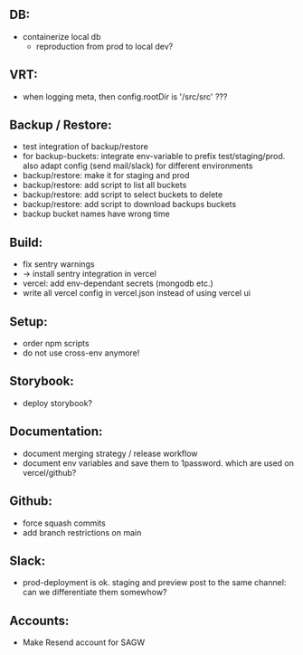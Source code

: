 DB:
---
- containerize local db
  - reproduction from prod to local dev?

VRT:
----
- when logging meta, then config.rootDir is '/src/src' ???

Backup / Restore:
-----------------
- test integration of backup/restore
- for backup-buckets: integrate env-variable to prefix test/staging/prod. also adapt config (send mail/slack) for different environments
- backup/restore: make it for staging and prod
- backup/restore: add script to list all buckets
- backup/restore: add script to select buckets to delete
- backup/restore: add script to download backups buckets
- backup bucket names have wrong time

Build:
------
- fix sentry warnings
- -> install sentry integration in vercel
- vercel: add env-dependant secrets (mongodb etc.)
- write all vercel config in vercel.json instead of using vercel ui

Setup:
------
- order npm scripts
- do not use cross-env anymore!

Storybook:
----------
- deploy storybook?

Documentation:
--------------
- document merging strategy / release workflow
- document env variables and save them to 1password. which are used on vercel/github?

Github:
-------
- force squash commits
- add branch restrictions on main

Slack:
------
- prod-deployment is ok. staging and preview post to the same channel: can we differentiate them somewhow?

Accounts:
---------
- Make Resend account for SAGW
